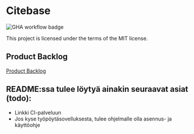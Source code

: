# Citebase

![GHA workflow badge](https://github.com/BananaMayo/Citebase/workflows/CI/badge.svg)

This project is licensed under the terms of the MIT license.

## Product Backlog
[Product Backlog](https://docs.google.com/spreadsheets/d/1Vgykm0RkudteIoG1uGLySVpMnRyPw8JiHMKXIQHLDTE/edit?usp=sharing)

## README:ssa tulee löytyä ainakin seuraavat asiat (todo):

* Linkki CI-palveluun
* Jos kyse työpöytäsovelluksesta, tulee ohjelmalle olla asennus- ja käyttöohje
